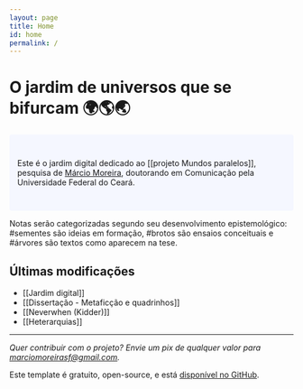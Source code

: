 ```yaml
---
layout: page
title: Home
id: home
permalink: /
---
```


# O jardim de universos que se bifurcam 🌍🌎🌏

<p style="padding: 3em 1em; background: #f5f7ff; border-radius: 4px;">
  Este é o jardim digital dedicado ao [[projeto Mundos paralelos]], pesquisa de <a href="/sobre">Márcio Moreira</a>, doutorando em Comunicação pela Universidade Federal do Ceará.
</p>

Notas serão categorizadas segundo seu desenvolvimento epistemológico: #sementes são ideias em formação, #brotos são ensaios conceituais e #árvores são textos como aparecem na tese. 

## Últimas modificações
- [[Jardim digital]]
- [[Dissertação - Metaficção e quadrinhos]]
- [[Neverwhen (Kidder)]]
- [[Heterarquias]]

___
*Quer contribuir com o projeto? Envie um pix de qualquer valor para marciomoreirasf@gmail.com.*

Este template é gratuito, open-source, e está [disponível no GitHub](https://github.com/maximevaillancourt/digital-garden-jekyll-template).


<style>
  .wrapper {
    max-width: 46em;
  }
</style>
